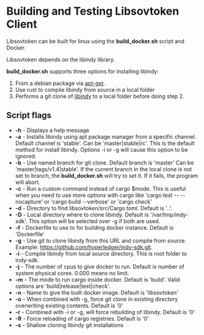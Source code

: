# Building and Testing Libsovtoken Client

Libsovtoken can be built for linux using the **build_docker.sh** script and Docker.

Libsovtoken depends on the libindy library.

**build_docker.sh** supports three options for installing libindy:
1. From a debian package via [apt-get](https://github.com/hyperledger/indy-sdk#ubuntu-based-distributions-ubuntu-1604).
1. Use rust to compile libindy from source in a local folder
1. Performs a git clone of [libindy](https://github.com/hyperledger/indy-sdk) to a local folder before doing step 2.

## Script flags

* **-h** - Displays a help message
* **-a** - Installs libindy using apt package manager from a specific channel. Default channel is 'stable'.
            Can be 'master|stable|rc'. This is the default method for install libindy.
            Options -i or -g will cause this option to be ignored.
* **-b** -  Use named branch for git clone. Default branch is 'master'
             Can be 'master|tags/v1.4|stable'. If the current branch in the local clone is
             not set to branch, the **build_docker.sh** will try to set it. If it fails, the program will abort.
* **-c** - Run a custom command instead of cargo \$mode.
            This is useful when you need to use more options with cargo
            like 'cargo test -- --nocapture' or 'cargo build --verbose' or 'cargo check'
* **-d** - Directory to find libsovtoken/src/Cargo.toml. Default is '..'.
* **-D** - Local directory where to clone libindy. Default is '/var/tmp/indy-sdk'.
            This option will be selected over -g if both are used.
* **-f** - Dockerfile to use to for building docker instance. Default is 'Dockerfile'
* **-g** - Use git to clone libindy from this URL and compile from source.
            Example: https://github.com/hyperledger/indy-sdk.git.
* **-i** - Compile libindy from local source directory. This is root folder to indy-sdk.
* **-j** - The number of cpus to give docker to run. Default is number of system physical cores. 0.000 means no limit.
* **-m** - The mode to run cargo inside docker. Default is 'build'.
            Valid options are 'build|release|test|check'.
* **-n** - Name to give the built docker image. Default is 'libsovtoken'
* **-o** - When combined with -g, force git clone in existing directory overwriting existing contents.
            Default is '0'
* **-r** - Combined with -i or -g, will force rebuilding of libindy. Default is '0'
* **-R** - Force reloading of cargo registries. Default is '0'
* **-s** - Shallow cloning libindy git installations
